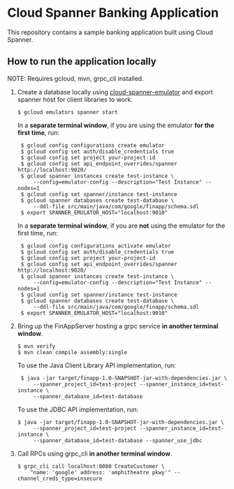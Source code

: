 # Cloud Spanner Banking Application

This repository contains a sample banking application built using Cloud Spanner.

## How to run the application locally

NOTE: Requires gcloud, mvn, grpc_cli installed.

1. Create a database locally using [cloud-spanner-emulator](https://cloud.google.com/spanner/docs/emulator) and export spanner host
for client libraries to work.

    ```
    $ gcloud emulators spanner start
   ```
   In a **separate terminal window**, if you are using the emulator **for the first time**, run:
   ```
    $ gcloud config configurations create emulator
    $ gcloud config set auth/disable_credentials true
    $ gcloud config set project your-project-id
    $ gcloud config set api_endpoint_overrides/spanner http://localhost:9020/
    $ gcloud spanner instances create test-instance \
        --config=emulator-config --description="Test Instance" --nodes=1
    $ gcloud config set spanner/instance test-instance
    $ gcloud spanner databases create test-database \
        --ddl-file src/main/java/com/google/finapp/schema.sdl
    $ export SPANNER_EMULATOR_HOST="localhost:9010"
    ```
   In a **separate terminal window**, if you are **not** using the emulator for the first time, run:
   ```
    $ gcloud config configurations activate emulator
    $ gcloud config set auth/disable_credentials true
    $ gcloud config set project your-project-id
    $ gcloud config set api_endpoint_overrides/spanner http://localhost:9020/
    $ gcloud spanner instances create test-instance \
        --config=emulator-config --description="Test Instance" --nodes=1
    $ gcloud config set spanner/instance test-instance
    $ gcloud spanner databases create test-database \
        --ddl-file src/main/java/com/google/finapp/schema.sdl
    $ export SPANNER_EMULATOR_HOST="localhost:9010"
    ```

2. Bring up the FinAppServer hosting a grpc service **in another terminal window**.

    ```
    $ mvn verify
    $ mvn clean compile assembly:single
   ```
   To use the Java Client Library API implementation, run:
   ```
    $ java -jar target/finapp-1.0-SNAPSHOT-jar-with-dependencies.jar \
        --spanner_project_id=test-project --spanner_instance_id=test-instance \
        --spanner_database_id=test-database
    ```
   To use the JDBC API implementation, run:
   ```
   $ java -jar target/finapp-1.0-SNAPSHOT-jar-with-dependencies.jar \
        --spanner_project_id=test-project --spanner_instance_id=test-instance \
        --spanner_database_id=test-database --spanner_use_jdbc
   ```

3. Call RPCs using grpc_cli **in another terminal window**.

    ```
    $ grpc_cli call localhost:8080 CreateCustomer \
        "name: 'google' address: 'amphitheatre pkwy'" --channel_creds_type=insecure
    ```
